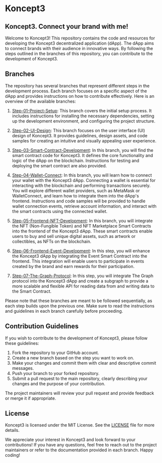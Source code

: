 # Koncept3
## Koncept3. Connect your brand with me!

Welcome to Koncept3! This repository contains the code and resources for developing the Koncept3 decentralized application (dApp). The dApp aims to connect brands with their audience in innovative ways. By following the steps outlined in the branches of this repository, you can contribute to the development of Koncept3.

## Branches
The repository has several branches that represent different steps in the development process. Each branch focuses on a specific aspect of the dApp and provides instructions on how to contribute effectively. Here is an overview of the available branches:

1. [Step-01-Project-Setup](../../Step-01-Project-Setup): This branch covers the initial setup process. It includes instructions for installing the necessary dependencies, setting up the development environment, and configuring the project structure. 

2. [Step-02-UI-Design](../../Step-02-UI-Design): This branch focuses on the user interface (UI) design of Koncept3. It provides guidelines, design assets, and code samples for creating an intuitive and visually appealing user experience. 

3. [Step-03-Smart-Contract-Development](../../Step-03-Smart-Contract-Development): In this branch, you will find the smart contract code for Koncept3. It defines the core functionality and logic of the dApp on the blockchain. Instructions for testing and deploying the smart contract are also provided. 

4. [Step-04-Wallet-Connect](../../Step-04-Wallet-Connect): In this branch, you will learn how to connect your wallet with the Koncept3 dApp. Connecting a wallet is essential for interacting with the blockchain and performing transactions securely. You will explore different wallet providers, such as MetaMask or WalletConnect, and learn how to integrate them into the dApp's frontend. Instructions and code samples will be provided to handle wallet connection events, retrieve account information, and interact with the smart contracts using the connected wallet. 

5. [Step-05-Frontend-NFT-Development](../../Step-05-Frontend-NFT-Development): In this branch, you will integrate the NFT (Non-Fungible Token) and NFT Marketplace Smart Contracts into the frontend of the Koncept3 dApp. These smart contracts enable users to buy and sell unique digital assets, such as artwork or collectibles, as NFTs on the blockchain. 

6. [Step-06-Frontend-Event-Development](../../Step-06-Frontend-Event-Development): In this step, you will enhance the Koncept3 dApp by integrating the Event Smart Contract into the frontend. This integration will enable users to participate in events created by the brand and earn rewards for their participation. 

7. [Step-07-The-Graph-Protocol](../../Step-07-The-Graph-Protocol): In this step, you will integrate The Graph protocol into the Koncept3 dApp and create a subgraph to provide a more scalable and flexible API for reading data from and writing data to the Smart Contract. 

Please note that these branches are meant to be followed sequentially, as each step builds upon the previous one. Make sure to read the instructions and guidelines in each branch carefully before proceeding.

## Contribution Guidelines
If you wish to contribute to the development of Koncept3, please follow these guidelines:

1. Fork the repository to your GitHub account.
2. Create a new branch based on the step you want to work on.
3. Make your changes and commit them with clear and descriptive commit messages.
4. Push your branch to your forked repository.
5. Submit a pull request to the main repository, clearly describing your changes and the purpose of your contribution.

The project maintainers will review your pull request and provide feedback or merge it if appropriate.

## License
Koncept3 is licensed under the MIT License. See the [LICENSE](LICENSE) file for more details.

We appreciate your interest in Koncept3 and look forward to your contributions! If you have any questions, feel free to reach out to the project maintainers or refer to the documentation provided in each branch. Happy coding!

